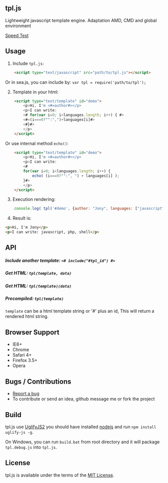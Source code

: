## tpl.js
Lightweight javascript template engine. Adaptation AMD, CMD and global environment

[Speed Test](http://jsperf.com/dom-vs-innerhtml-based-templating/780)


## Usage

1. Include `tpl.js`:
``` html
    <script type="text/javascript" src="path/to/tpl.js"></script>
```
Or in sea.js, you can include by: `var tpl = require('path/to/tpl');`


2. Template in your html:
``` html
    <script type="text/template" id="demo">
        <p>Hi, I'm <#=author#></p>
        <p>I can write:
        <# for(var i=0; i<languages.length; i++) { #>
        <#=(i===0?"":",")+languages[i]#>
        <#}#>
        </p>
    </script>
```
Or use internal method `echo()`:
``` html
    <script type="text/template" id="demo">
        <p>Hi, I'm <#=author#></p>
        <p>I can write:
        <# 
        for(var i=0; i<languages.length; i++) { 
            echo( (i===0?"":", ") + languages[i] );
        }#>
        </p>
    </script>
```
    

3. Execution rendering:
``` js
    console.log( tpl('#demo', {author: "Jony", languages: ["javascript", "php", "shell"]}) );
```

4. Result is:
``` html
<p>Hi, I'm Jony</p>
<p>I can write: javascript, php, shell</p>
```

## API
##### Include another template: `<# include("#tpl_id") #>`
##### Get HTML: `tpl(template, data)`
##### Get HTML: `tpl(template)(data)`
##### Precompiled: `tpl(template)`
`template` can be a html template string or '#' plus an id, This will return a rendered html string.
    

## Browser Support

  * IE6+
  * Chrome
  * Safari 4+
  * Firefox 3.5+
  * Opera

## Bugs / Contributions
- [Report a bug](https://github.com/niceue/tpl.js/issues)
- To contribute or send an idea, github message me or fork the project

## Build
tpl.js use [UglifyJS2](https://github.com/mishoo/UglifyJS) 
you should have installed [nodejs](nodejs.org) and run `npm install uglify-js -g`.

On Windows, you can run `build.bat` from root directory and it will package `tpl.debug.js` into `tpl.js`.

  
## License

tpl.js is available under the terms of the [MIT License](https://github.com/niceue/tpl.js/blob/master/LICENSE.txt).
